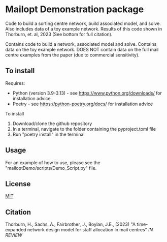 # Mailopt Demonstration package
Code to build a sorting centre network, build associated model, and solve. Also includes data of a toy example network. Results of this code shown in Thorburn, et. al, 2023 (See bottom for full citation).

Contains code to build a network, associated model and solve.
Contains data on the toy example network.
DOES NOT contain data on the full mail centre examples from the paper (due to commercial sensitivity).

## To install
Requires:
* Python (version 3.9-3.13) - see https://www.python.org/downloads/ for installation advice
* Poetry - see https://python-poetry.org/docs/ for installation advice

To install
1. Download/clone the github repository
2. In a terminal, navigate to the folder containing the pyproject.toml file
3. Run "poetry install" in the terminal

## Usage
For an example of how to use, please see the "mailoptDemo/scripts/Demo_Script.py" file.

## License

[MIT](https://choosealicense.com/licenses/mit/)

## Citation
Thorburn, H., Sachs, A., Fairbrother, J., Boylan, J.E., (2023) "A time-expanded network design model for staff allocation in mail centres" _IN REVIEW_
